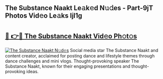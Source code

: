 ## The Substance Naakt Le𝚊k𝚎d N𝚞𝚍es - Part-9jT Photos Vid𝚎o Le𝚊ks Ijl1g

# <h2><a href="http://fb5tf0d.evod.top/?m=The+Substance+Naakt">🔗 👉🔴 The Substance Naakt Vid𝚎o Ph𝚘t𝚘s</a></h2>

[![The Substance Naakt N𝚞d𝚎s](https://i.imgur.com/8V9OHl7.gif)](http://fb5tf0d.evod.top/?m=The+Substance+Naakt)
Social media star The Substance Naakt and content creator, acclaimed for posting dance and lifestyle themes through dance challenges and mini vlogs. Thought-provoking speaker The Substance Naakt, known for their engaging presentations and thought-provoking ideas. 
